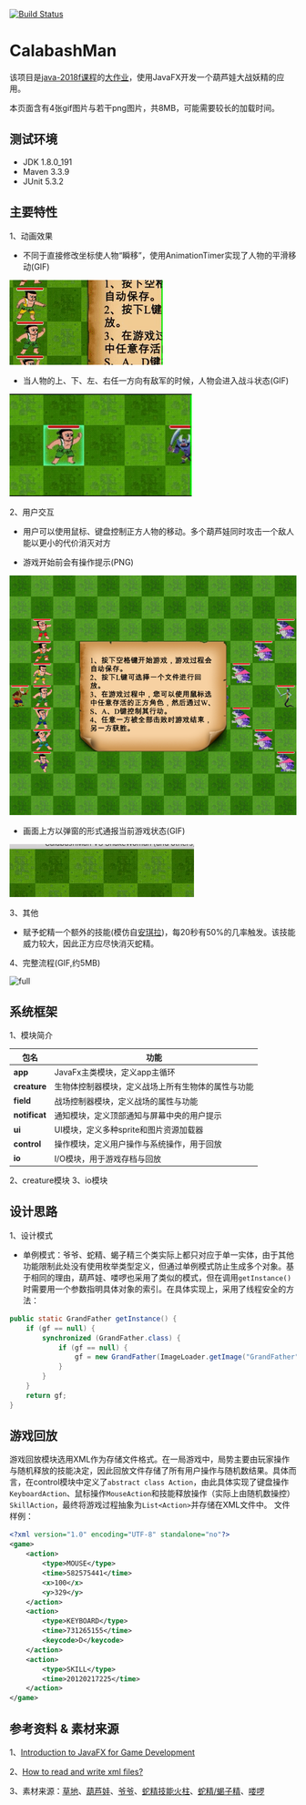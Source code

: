 [![Build Status](https://travis-ci.com/cjinchi/CalabashMan.png)](https://travis-ci.com/cjinchi/CalabashMan)

# CalabashMan
该项目是[java-2018f课程](https://github.com/njuics/app-2018f)的[大作业](https://github.com/njuics/java-2018f-homework/tree/master/Final%20Project)，使用JavaFX开发一个葫芦娃大战妖精的应用。

本页面含有4张gif图片与若干png图片，共8MB，可能需要较长的加载时间。

## 测试环境
- JDK 1.8.0_191
- Maven 3.3.9
- JUnit 5.3.2

## 主要特性
1、动画效果
- 不同于直接修改坐标使人物“瞬移”，使用AnimationTimer实现了人物的平滑移动(GIF)

![move](./image/move.gif)
- 当人物的上、下、左、右任一方向有敌军的时候，人物会进入战斗状态(GIF)

![fight](./image/fight.gif)

2、用户交互

- 用户可以使用鼠标、键盘控制正方人物的移动。多个葫芦娃同时攻击一个敌人能以更小的代价消灭对方

- 游戏开始前会有操作提示(PNG)

<img src="./image/main.png" width="600" />

- 画面上方以弹窗的形式通报当前游戏状态(GIF)

![notification](./image/notification.gif)

3、其他
- 赋予蛇精一个额外的技能(模仿自[安琪拉](https://pvp.qq.com/web201605/herodetail/142.shtml))，每20秒有50%的几率触发。该技能威力较大，因此正方应尽快消灭蛇精。

4、完整流程(GIF,约5MB)

![full](./image/full.gif)

## 系统框架
1、模块简介

|包名|功能|
|---|---|
|**app**|JavaFx主类模块，定义app主循环|
|**creature**|生物体控制器模块，定义战场上所有生物体的属性与功能|
|**field**|战场控制器模块，定义战场的属性与功能|
|**notificat**|通知模块，定义顶部通知与屏幕中央的用户提示|
|**ui**|UI模块，定义多种sprite和图片资源加载器|
|**control**|操作模块，定义用户操作与系统操作，用于回放|
|**io**|I/O模块，用于游戏存档与回放|

2、creature模块
3、io模块

## 设计思路
1、设计模式
- 单例模式：爷爷、蛇精、蝎子精三个类实际上都只对应于单一实体，由于其他功能限制此处没有使用枚举类型定义，但通过单例模式防止生成多个对象。基于相同的理由，葫芦娃、喽啰也采用了类似的模式，但在调用`getInstance()`时需要用一个参数指明具体对象的索引。在具体实现上，采用了线程安全的方法：
```java
public static GrandFather getInstance() {
    if (gf == null) {
        synchronized (GrandFather.class) {
            if (gf == null) {
                gf = new GrandFather(ImageLoader.getImage("GrandFather"), "爷爷");
            }
        }
    }
    return gf;
}
```
## 游戏回放
游戏回放模块选用XML作为存储文件格式。在一局游戏中，局势主要由玩家操作与随机释放的技能决定，因此回放文件存储了所有用户操作与随机数结果。具体而言，在control模块中定义了`abstract class Action`，由此具体实现了键盘操作`KeyboardAction`、鼠标操作`MouseAction`和技能释放操作（实际上由随机数操控）`SkillAction`，最终将游戏过程抽象为`List<Action>`并存储在XML文件中。
文件样例：
```xml
<?xml version="1.0" encoding="UTF-8" standalone="no"?>
<game>
    <action>
        <type>MOUSE</type>
        <time>582575441</time>
        <x>100</x>
        <y>329</y>
    </action>
    <action>
        <type>KEYBOARD</type>
        <time>731265155</time>
        <keycode>D</keycode>
    </action>
    <action>
        <type>SKILL</type>
        <time>20120217225</time>
    </action>
</game>
```

## 参考资料 & 素材来源
1、[Introduction to JavaFX for Game Development](https://gamedevelopment.tutsplus.com/tutorials/introduction-to-javafx-for-game-development--cms-23835)

2、[How to read and write xml files?](https://stackoverflow.com/a/7373596)

3、素材来源：[草地](http://www.aigei.com/view/70730.html)、[葫芦娃](http://4-designer.com/2015/07/Gourd-vector/)、[爷爷](https://pbs.twimg.com/profile_images/660505972331286528/pHP1O-Nx_400x400.jpg)、[蛇精技能火柱](https://www.ae256.com/bj/1861410545715.html)、[蛇精/蝎子精](http://game.joyme.com/hlw_1/article/113180)、[喽啰](https://www.wukong.com/answer/6526823921885380871/)